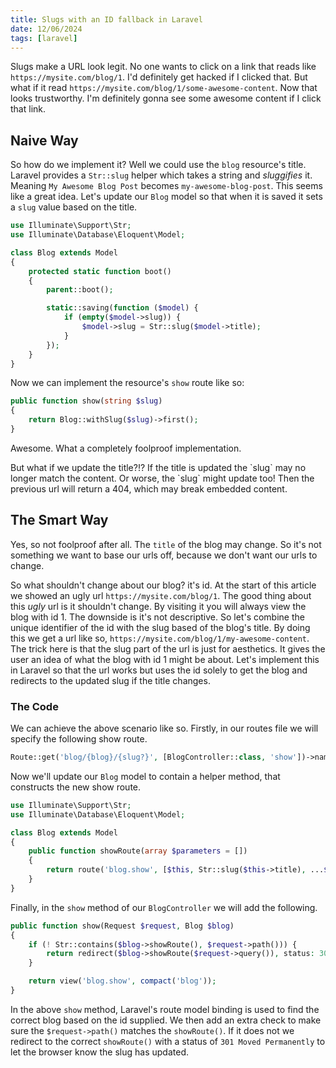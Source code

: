 ```yaml
---
title: Slugs with an ID fallback in Laravel
date: 12/06/2024
tags: [laravel]
---
```


Slugs make a URL look legit. No one wants to click on a link that reads like `https://mysite.com/blog/1`. I'd definitely get hacked if I clicked that. But what if it read `https://mysite.com/blog/1/some-awesome-content`. Now that looks trustworthy. I'm definitely gonna see some awesome content if I click that link.

<!-- more -->

## Naive Way

So how do we implement it? Well we could use the `blog` resource's title. Laravel provides a `Str::slug` helper which takes a string and _sluggifies_ it. Meaning `My Awesome Blog Post` becomes `my-awesome-blog-post`. This seems like a great idea. Let's update our `Blog` model so that when it is saved it sets a `slug` value based on the title.

```php
use Illuminate\Support\Str;
use Illuminate\Database\Eloquent\Model;

class Blog extends Model
{
    protected static function boot()
    {
        parent::boot();

        static::saving(function ($model) {
            if (empty($model->slug)) {
                $model->slug = Str::slug($model->title);
            }
        });
    }
}
```

Now we can implement the resource's `show` route like so:

```php
public function show(string $slug)
{
    return Blog::withSlug($slug)->first();
}
```

Awesome. What a completely foolproof implementation.

<chicken-asks>
But what if we update the title?!?
</chicken-asks>

<magpie-replies>
If the title is updated the `slug` may no longer match the content.
</magpie-replies>

<chicken-asks>
Or worse, the `slug` might update too!
</chicken-asks>

<magpie-replies>
Then the previous url will return a 404, which may break embedded content.
</magpie-replies>

## The Smart Way

Yes, so not foolproof after all. The `title` of the blog may change. So it's not something we want to base our urls off, because we don't want our urls to change.

So what shouldn't change about our blog? it's id. At the start of this article we showed an ugly url `https://mysite.com/blog/1`. The good thing about this _ugly_ url is it shouldn't change. By visiting it you will always view the blog with id 1. The downside is it's not descriptive. So let's combine the unique identifier of the id with the slug based of the blog's title. By doing this we get a url like so, `https://mysite.com/blog/1/my-awesome-content`. The trick here is that the slug part of the url is just for aesthetics. It gives the user an idea of what the blog with id 1 might be about. Let's implement this in Laravel so that the url works but uses the id solely to get the blog and redirects to the updated slug if the title changes.

### The Code

We can achieve the above scenario like so. Firstly, in our routes file we will specify the following show route.

```php
Route::get('blog/{blog}/{slug?}', [BlogController::class, 'show'])->name('blog.show');
```

Now we'll update our `Blog` model to contain a helper method, that constructs the new show route.

```php
use Illuminate\Support\Str;
use Illuminate\Database\Eloquent\Model;

class Blog extends Model
{
    public function showRoute(array $parameters = [])
    {
        return route('blog.show', [$this, Str::slug($this->title), ...$parameters]);
    }
}
```

Finally, in the `show` method of our `BlogController` we will add the following.

```php
public function show(Request $request, Blog $blog)
{
    if (! Str::contains($blog->showRoute(), $request->path())) {
        return redirect($blog->showRoute($request->query()), status: 301);
    }

    return view('blog.show', compact('blog'));
}
```

In the above `show` method, Laravel's route model binding is used to find the correct blog based on the id supplied. We then add an extra check to make sure the `$request->path()` matches the `showRoute()`. If it does not we redirect to the correct `showRoute()` with a status of `301 Moved Permanently` to let the browser know the slug has updated.